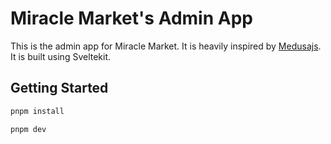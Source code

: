 # Miracle Market's Admin App

This is the admin app for Miracle Market. It is heavily inspired
by [Medusajs](https://medusajs.com). It is built using Sveltekit.

## Getting Started

```bash
pnpm install

pnpm dev
```
